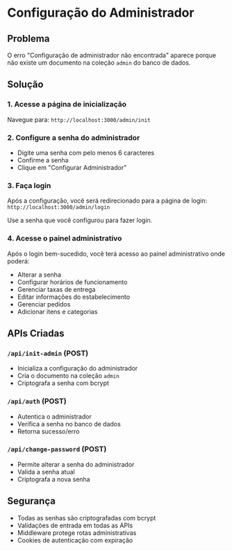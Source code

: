 # Configuração do Administrador

## Problema
O erro "Configuração de administrador não encontrada" aparece porque não existe um documento na coleção `admin` do banco de dados.

## Solução

### 1. Acesse a página de inicialização
Navegue para: `http://localhost:3000/admin/init`

### 2. Configure a senha do administrador
- Digite uma senha com pelo menos 6 caracteres
- Confirme a senha
- Clique em "Configurar Administrador"

### 3. Faça login
Após a configuração, você será redirecionado para a página de login:
`http://localhost:3000/admin/login`

Use a senha que você configurou para fazer login.

### 4. Acesse o painel administrativo
Após o login bem-sucedido, você terá acesso ao painel administrativo onde poderá:
- Alterar a senha
- Configurar horários de funcionamento
- Gerenciar taxas de entrega
- Editar informações do estabelecimento
- Gerenciar pedidos
- Adicionar itens e categorias

## APIs Criadas

### `/api/init-admin` (POST)
- Inicializa a configuração do administrador
- Cria o documento na coleção `admin`
- Criptografa a senha com bcrypt

### `/api/auth` (POST)
- Autentica o administrador
- Verifica a senha no banco de dados
- Retorna sucesso/erro

### `/api/change-password` (POST)
- Permite alterar a senha do administrador
- Valida a senha atual
- Criptografa a nova senha

## Segurança
- Todas as senhas são criptografadas com bcrypt
- Validações de entrada em todas as APIs
- Middleware protege rotas administrativas
- Cookies de autenticação com expiração 